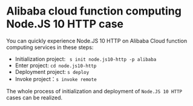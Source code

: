# Alibaba cloud function computing Node.JS 10 HTTP case

You can quickly experience Node.JS 10 HTTP on Alibaba Cloud function computing services in these steps:

- Initialization project: ` s init node.js10-http -p alibaba`
- Enter project: `cd node.js10-http`
- Deployment project: `s deploy`
- Invoke project：`s invoke remote`

The whole process of initialization and deployment of `Node.JS 10 HTTP` cases can be realized.